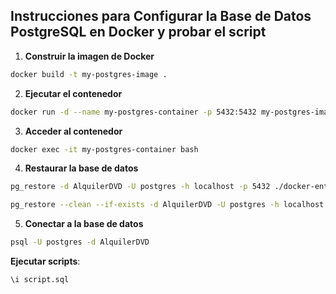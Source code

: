 ## Instrucciones para Configurar la Base de Datos PostgreSQL en Docker y probar el script

1. **Construir la imagen de Docker**

```bash
docker build -t my-postgres-image .
```

2. **Ejecutar el contenedor**

```bash
docker run -d --name my-postgres-container -p 5432:5432 my-postgres-image
```

3. **Acceder al contenedor**

```bash
docker exec -it my-postgres-container bash
```

4. **Restaurar la base de datos**

```bash
pg_restore -d AlquilerDVD -U postgres -h localhost -p 5432 ./docker-entrypoint-initdb.d/AlquilerPractica.tar
```

```bash
pg_restore --clean --if-exists -d AlquilerDVD -U postgres -h localhost -p 5432 ./docker-entrypoint-initdb.d/AlquilerPractica.tar
```

5. **Conectar a la base de datos**

```bash
psql -U postgres -d AlquilerDVD
```

**Ejecutar scripts**:

```sql
\i script.sql
```
